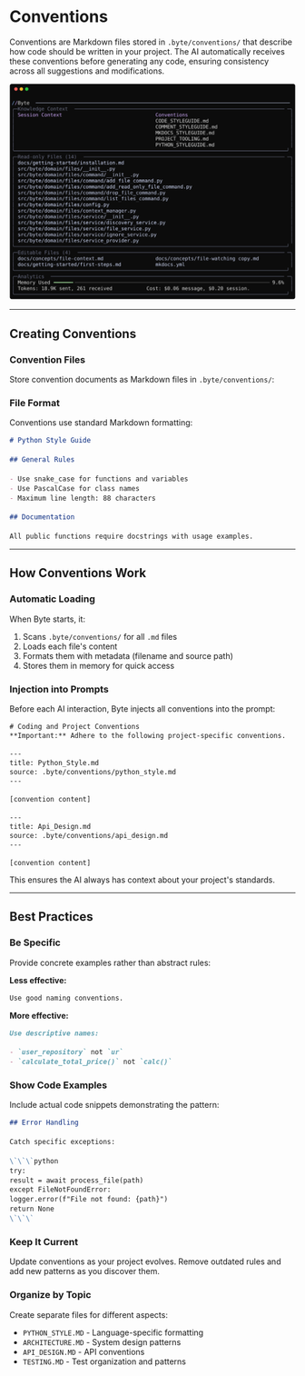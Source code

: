 # Conventions

Conventions are Markdown files stored in `.byte/conventions/` that describe how code should be written in your project. The AI automatically receives these conventions before generating any code, ensuring consistency across all suggestions and modifications.

![File context showing read-only and editable files](../images/file-context.svg)

---

## Creating Conventions

### Convention Files

Store convention documents as Markdown files in `.byte/conventions/`:

### File Format

Conventions use standard Markdown formatting:

```markdown
# Python Style Guide

## General Rules

- Use snake_case for functions and variables
- Use PascalCase for class names
- Maximum line length: 88 characters

## Documentation

All public functions require docstrings with usage examples.
```

---

## How Conventions Work

### Automatic Loading

When Byte starts, it:

1. Scans `.byte/conventions/` for all `.md` files
2. Loads each file's content
3. Formats them with metadata (filename and source path)
4. Stores them in memory for quick access

### Injection into Prompts

Before each AI interaction, Byte injects all conventions into the prompt:

```
# Coding and Project Conventions
**Important:** Adhere to the following project-specific conventions.

---
title: Python_Style.md
source: .byte/conventions/python_style.md
---

[convention content]

---
title: Api_Design.md
source: .byte/conventions/api_design.md
---

[convention content]
```

This ensures the AI always has context about your project's standards.

---

## Best Practices

### Be Specific

Provide concrete examples rather than abstract rules:

**Less effective:**

```markdown
Use good naming conventions.
```

**More effective:**

```markdown
Use descriptive names:

- `user_repository` not `ur`
- `calculate_total_price()` not `calc()`
```

### Show Code Examples

Include actual code snippets demonstrating the pattern:

```markdown
## Error Handling

Catch specific exceptions:

\`\`\`python
try:
result = await process_file(path)
except FileNotFoundError:
logger.error(f"File not found: {path}")
return None
\`\`\`
```

### Keep It Current

Update conventions as your project evolves. Remove outdated rules and add new patterns as you discover them.

### Organize by Topic

Create separate files for different aspects:

- `PYTHON_STYLE.MD` - Language-specific formatting
- `ARCHITECTURE.MD` - System design patterns
- `API_DESIGN.MD` - API conventions
- `TESTING.MD` - Test organization and patterns
